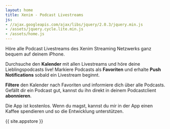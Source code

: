 ```yaml
---
layout: home
title: Xenim - Podcast Livestreams
js:
- //ajax.googleapis.com/ajax/libs/jquery/2.0.3/jquery.min.js
- /assets/jquery.cycle.lite.min.js
- /assets/home.js
---
```


Höre alle Podcast Livestreams des Xenim Streaming Netzwerks ganz bequem auf deinem iPhone.

Durchsuche den **Kalender** mit allen Livestreams und höre deine Lieblingspodcasts live! Markiere Podcasts als **Favoriten** und erhalte **Push Notifications** sobald ein Livestream beginnt.

**Filtere** den Kalender nach Favoriten und informiere dich über alle Podcasts. Gefällt dir ein Podcast gut, kannst du ihn direkt in deinem Podcastclient **abonnieren**.

Die App ist kostenlos. Wenn du magst, kannst du mir in der App einen Kaffee spendieren und so die Entwicklung unterstützen.

<p class="app-store">{{ site.appstore }}</p>